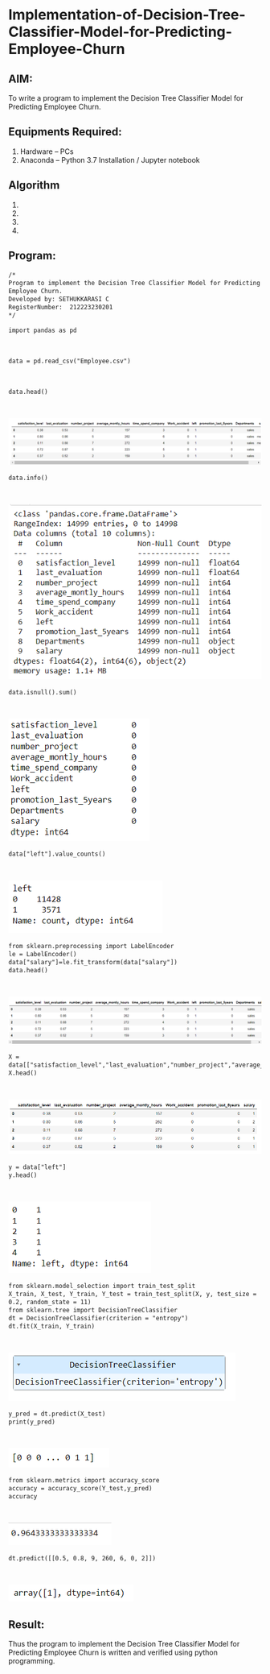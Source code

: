 # Implementation-of-Decision-Tree-Classifier-Model-for-Predicting-Employee-Churn

## AIM:
To write a program to implement the Decision Tree Classifier Model for Predicting Employee Churn.

## Equipments Required:
1. Hardware – PCs
2. Anaconda – Python 3.7 Installation / Jupyter notebook

## Algorithm
1. 
2. 
3. 
4. 

## Program:
```
/*
Program to implement the Decision Tree Classifier Model for Predicting Employee Churn.
Developed by: SETHUKKARASI C
RegisterNumber:  212223230201
*/
```

```
import pandas as pd
```
<br>

```
data = pd.read_csv("Employee.csv")
```
<br>

```
data.head()
```
<br>

![out1](/o1.png)
<br>

```
data.info()
```
<br>

![out2](/o2.png)
<br>

```
data.isnull().sum()
```
<br>

![out3](/o3.png)

```
data["left"].value_counts()
```
<br>

![out4](/o4.png)

```
from sklearn.preprocessing import LabelEncoder
le = LabelEncoder()
data["salary"]=le.fit_transform(data["salary"])
data.head()
```
<br>

![out5](/o5.png)
<br>

```
X = data[["satisfaction_level","last_evaluation","number_project","average_montly_hours","Work_accident","promotion_last_5years","salary"]]
X.head()
```
<br>

![out6](/o6.png)
<br>

```
y = data["left"]
y.head()
```
<br>

![out7](/o7.png)
<br>

```
from sklearn.model_selection import train_test_split
X_train, X_test, Y_train, Y_test = train_test_split(X, y, test_size = 0.2, random_state = 11)
from sklearn.tree import DecisionTreeClassifier
dt = DecisionTreeClassifier(criterion = "entropy")
dt.fit(X_train, Y_train)
```
<br>

![out8](/o8.png)
<br>

```
y_pred = dt.predict(X_test)
print(y_pred)
```
<br>

![out9](/o9.png)
<br>

```
from sklearn.metrics import accuracy_score
accuracy = accuracy_score(Y_test,y_pred)
accuracy
```
<br>

![out10](/o10.png)
<br>

```
dt.predict([[0.5, 0.8, 9, 260, 6, 0, 2]])
```
<br>

![out11](/o11.png)

## Result:
Thus the program to implement the  Decision Tree Classifier Model for Predicting Employee Churn is written and verified using python programming.
